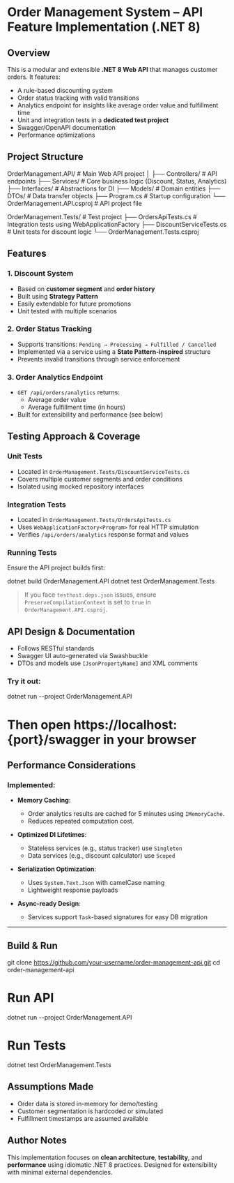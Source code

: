 # Order Management System – API Feature Implementation (.NET 8)

## Overview

This is a modular and extensible **.NET 8 Web API** that manages customer orders. It features:

- A rule-based discounting system
- Order status tracking with valid transitions
- Analytics endpoint for insights like average order value and fulfillment time
- Unit and integration tests in a **dedicated test project**
- Swagger/OpenAPI documentation
- Performance optimizations


## Project Structure

OrderManagement.API/            # Main Web API project
│
├── Controllers/                # API endpoints
├── Services/                   # Core business logic (Discount, Status, Analytics)
├── Interfaces/                 # Abstractions for DI
├── Models/                     # Domain entities
├── DTOs/                       # Data transfer objects
├── Program.cs                  # Startup configuration
└── OrderManagement.API.csproj  # API project file

OrderManagement.Tests/          # Test project
├── OrdersApiTests.cs           # Integration tests using WebApplicationFactory
├── DiscountServiceTests.cs     # Unit tests for discount logic
└── OrderManagement.Tests.csproj

## Features

### 1. Discount System

- Based on **customer segment** and **order history**
- Built using **Strategy Pattern**
- Easily extendable for future promotions
- Unit tested with multiple scenarios

### 2. Order Status Tracking

- Supports transitions: `Pending → Processing → Fulfilled / Cancelled`
- Implemented via a service using a **State Pattern-inspired** structure
- Prevents invalid transitions through service enforcement

### 3. Order Analytics Endpoint

- `GET /api/orders/analytics` returns:
  - Average order value
  - Average fulfillment time (in hours)
- Built for extensibility and performance (see below)

## Testing Approach & Coverage

### Unit Tests

- Located in `OrderManagement.Tests/DiscountServiceTests.cs`
- Covers multiple customer segments and order conditions
- Isolated using mocked repository interfaces

### Integration Tests

- Located in `OrderManagement.Tests/OrdersApiTests.cs`
- Uses `WebApplicationFactory<Program>` for real HTTP simulation
- Verifies `/api/orders/analytics` response format and values

###  Running Tests

Ensure the API project builds first:

dotnet build OrderManagement.API
dotnet test OrderManagement.Tests


> If you face `testhost.deps.json` issues, ensure `PreserveCompilationContext` is set to `true` in `OrderManagement.API.csproj`.

## API Design & Documentation

- Follows RESTful standards
- Swagger UI auto-generated via Swashbuckle
- DTOs and models use `[JsonPropertyName]` and XML comments

###  Try it out:

dotnet run --project OrderManagement.API
# Then open https://localhost:{port}/swagger in your browser

##  Performance Considerations

### Implemented:

- **Memory Caching**:
  - Order analytics results are cached for 5 minutes using `IMemoryCache`.
  - Reduces repeated computation cost.

- **Optimized DI Lifetimes**:
  - Stateless services (e.g., status tracker) use `Singleton`
  - Data services (e.g., discount calculator) use `Scoped`

- **Serialization Optimization**:
  - Uses `System.Text.Json` with camelCase naming
  - Lightweight response payloads

- **Async-ready Design**:
  - Services support `Task`-based signatures for easy DB migration

---

## Build & Run
git clone https://github.com/your-username/order-management-api.git
cd order-management-api

# Run API
dotnet run --project OrderManagement.API

# Run Tests
dotnet test OrderManagement.Tests


## Assumptions Made

- Order data is stored in-memory for demo/testing
- Customer segmentation is hardcoded or simulated
- Fulfillment timestamps are assumed available


##  Author Notes

This implementation focuses on **clean architecture**, **testability**, and **performance** using idiomatic .NET 8 practices. Designed for extensibility with minimal external dependencies.
